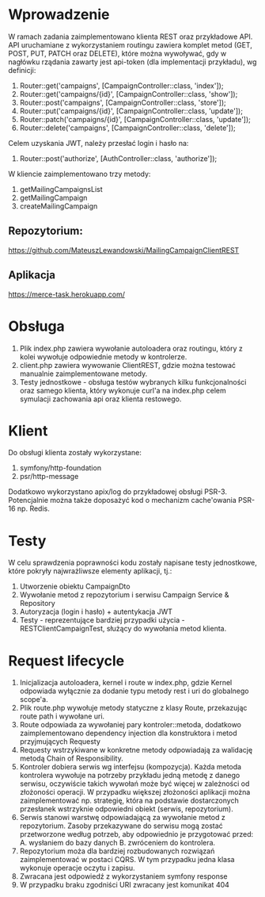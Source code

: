 # Wprowadzenie

W ramach zadania zaimplementowano klienta REST oraz przykładowe API. API uruchamiane z wykorzystaniem routingu zawiera komplet metod (GET, POST, PUT, PATCH oraz DELETE), które można wywoływać, gdy w nagłówku rządania zawarty jest api-token (dla implementacji przykładu), wg definicji:

1. Router::get('campaigns', [CampaignController::class, 'index']);
2. Router::get('campaigns/{id}', [CampaignController::class, 'show']);
3. Router::post('campaigns', [CampaignController::class, 'store']);
4. Router::put('campaigns/{id}', [CampaignController::class, 'update']);
5. Router::patch('campaigns/{id}', [CampaignController::class, 'update']);
6. Router::delete('campaigns', [CampaignController::class, 'delete']);

Celem uzyskania JWT, należy przesłać login i hasło na:
1. Router::post('authorize', [AuthController::class, 'authorize']);

W kliencie zaimplementowano trzy metody:
1. getMailingCampaignsList
2. getMailingCampaign
3. createMailingCampaign

## Repozytorium: 
https://github.com/MateuszLewandowski/MailingCampaignClientREST

## Aplikacja
https://merce-task.herokuapp.com/

# Obsługa
1. Plik index.php zawiera wywołanie autoloadera oraz routingu, który z kolei wywołuje odpowiednie metody w kontrolerze.
2. client.php zawiera wywowanie ClientREST, gdzie można testować manualnie zaimplementowane metody.
3. Testy jednostkowe - obsługa testów wybranych kilku funkcjonalności oraz samego klienta, który wykonuje curl'a na index.php celem symulacji zachowania api oraz klienta restowego.

# Klient
Do obsługi klienta zostały wykorzystane:
1. symfony/http-foundation
2. psr/http-message

Dodatkowo wykorzystano apix/log do przykładowej obsługi PSR-3.
Potencjalnie można także doposażyć kod o mechanizm cache'owania PSR-16 np. Redis.

# Testy
W celu sprawdzenia poprawności kodu zostały napisane testy jednostkowe, które pokryły najwrażliwsze elementy aplikacji, tj.:
1. Utworzenie obiektu CampaignDto
2. Wywołanie metod z repozytorium i serwisu Campaign Service & Repository
3. Autoryzacja (login i hasło) + autentykacja JWT
4. Testy - reprezentujące bardziej przypadki użycia - RESTClientCampaignTest, służący do wywołania metod klienta.

# Request lifecycle
1. Inicjalizacja autoloadera, kernel i route w index.php, gdzie Kernel odpowiada wyłącznie za dodanie typu metody rest i uri do globalnego scope'a.
2. Plik route.php wywołuje metody statyczne z klasy Route, przekazując route path i wywołane uri.
3. Route odpowiada za wywołaniej pary kontroler::metoda, dodatkowo zaimplementowano dependency injection dla konstruktora i metod przyjmujących Requesty
4. Requesty wstrzykiwane w konkretne metody odpowiadają za walidację metodą Chain of Responsibility.
5. Kontroler dobiera serwis wg interfejsu (kompozycja). Każda metoda kontrolera wywołuje na potrzeby przykładu jedną metodę z danego serwisu, oczywiście takich wywołań może być więcej w zależności od złożoności operacji. W przypadku większej złożoności aplikacji można zaimplementować np. strategię, która na podstawie dostarczonych przesłanek wstrzyknie odpowiedni obiekt (serwis, repozytorium).
6. Serwis stanowi warstwę odpowiadającą za wywołanie metod z repozytorium. Zasoby przekazywane do serwisu mogą zostać przetworzone według potrzeb, aby odpowiednio je przygotować przed:
A. wysłaniem do bazy danych
B. zwróceniem do kontrolera.
6. Repozytorium moża dla bardziej rozbudowanych rozwiązań zaimplementować w postaci CQRS. W tym przypadku jedna klasa wykonuje operacje oczytu i zapisu.
7. Zwracana jest odpowiedź z wykorzystaniem symfony response
8. W przypadku braku zgodniści URI zwracany jest komunikat 404

